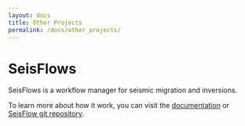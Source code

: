 ```yaml
---
layout: docs
title: Other Projects
permalink: /docs/other_projects/
---
```


# SeisFlows

SeisFlows is a workflow manager for seismic migration and inversions.

To learn more about how it work, you can visit the [documentation](http://seisflows.readthedocs.org/en/latest/) or [SeisFlow git repository](https://github.com/PrincetonUniversity/seisflows).
